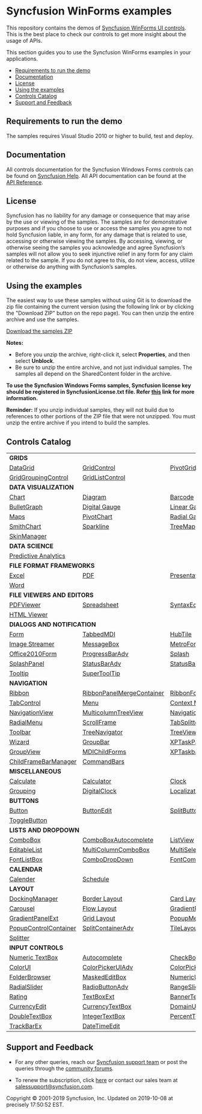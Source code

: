 # Syncfusion WinForms examples

This repository contains the demos of [Syncfusion WinForms UI controls](https://www.syncfusion.com/products/winforms?utm_source=github&utm_medium=listing). This is the best place to check our controls to get more insight about the usage of APIs.

This section guides you to use the Syncfusion WinForms examples in your applications.

* [Requirements to run the demo](#requirements-to-run-the-demo)
* [Documentation](#documentation)
* [License](#license)
* [Using the examples](#using-the-examples)
* [Controls Catalog](#controls-catalog)
* [Support and Feedback](#support-and-feedback)

## <a name="requirements-to-run-the-demo"></a>Requirements to run the demo ##

The samples requires Visual Studio 2010 or higher to build, test and deploy. 

## <a name="documentation"></a>Documentation ##

All controls documentation for the Syncfusion Windows Forms controls can be found on [Syncfusion Help](https://help.syncfusion.com/windowsforms/overview?utm_source=github&utm_medium=listing). All API documentation can be found at the [API Reference](https://help.syncfusion.com/cr/windowsforms?utm_source=github&utm_medium=listing).


## <a name="license"></a>License ##

Syncfusion has no liability for any damage or consequence that may arise by the use or viewing of the samples. The samples are for demonstrative purposes and if you choose to use or access the samples you agree to not hold Syncfusion liable, in any form, for any damage that is related to use, accessing or otherwise viewing the samples. By accessing, viewing, or otherwise seeing the samples you acknowledge and agree Syncfusion’s samples will not allow you to seek injunctive relief in any form for any claim related to the sample. If you do not agree to this, do not view, access, utilize or otherwise do anything with Syncfusion’s samples.

## <a name="using-the-samples"></a>Using the examples ##

The easiest way to use these samples without using Git is to download the zip file containing the current version (using the following link or by clicking the "Download ZIP" button on the repo page). You can then unzip the entire archive and use the samples.

   [Download the samples ZIP](../../archive/master.zip)

   **Notes:** 
   * Before you unzip the archive, right-click it, select **Properties**, and then select **Unblock**.
   * Be sure to unzip the entire archive, and not just individual samples. The samples all depend on the SharedContent folder in the archive.  

**To use the Syncfusion Windows Forms samples, Syncfusion license key should be registered in SyncfusionLicense.txt file. Refer [this](https://www.syncfusion.com/kb/9002?utm_source=github&utm_medium=listing) link for more information.**



**Reminder:** If you unzip individual samples, they will not build due to references to other portions of the ZIP file that were not unzipped. You must unzip the entire archive if you intend to build the samples.


## <a name="controls-catalog"></a>Controls Catalog ## 

<table>
<tr>
<td colspan="3" rowspan="1">
<b>GRIDS<b>
</td>
</tr>    
<tr>
<td>
<a href="DataGrid.WinForms/Samples">DataGrid</a>
</td>
<td>
<a href="Grid.Windows/Samples/Serialization/Serialization%20Demo">GridControl</a>
</td>
<td>
<a href="XlsIO.Windows/Samples/Business%20Intelligence/Pivot%20Table">PivotGrid</a>
</td>
</tr>
<tr>
<td>
<a href="Grid.Grouping.Windows/Samples">GridGroupingControl</a>
</td>
<td>
<a href="Grid.Windows/Samples/Grid%20List%20Control">GridListControl</a>
</td>
<td/>
</tr>
<tr>
<td colspan="3" rowspan="1">
<b>DATA VISUALIZATION</b>
</td>
</tr>    
<tr>
<td>
<a href="Chart.Windows/Samples">Chart</a>
</td>
<td>
<a href="Diagram.Windows/Samples">Diagram</a>
</td>
<td>
<a href="SfBarcode.Windows/Samples">Barcode</a>
</td>
</tr>
<tr>
<td>
<a href="BulletGraph.Windows/Samples">BulletGraph</a>
</td>
<td>
<a href="Gauge.Windows/Samples/DigitalGauge/DigitalGauge">Digital Gauge</a>
</td>
<td>
<a href="Gauge.Windows/Samples/LinearGauge/LinearGauge">Linear Gauge</a>
</td>
</tr>
<tr>
<td>
<a href="Maps.Windows">Maps</a>
</td>
<td>
<a href="XlsIO.Windows/Samples/Business%20Intelligence/Pivot%20Chart">PivotChart</a>
</td>
<td>
<a href="Gauge.Windows/Samples/RadialGauge/RadialGauge">Radial Gauge</a>
</td>

</tr>
<tr>
<td>
<a href="SmithChart.WinForms/Samples">SmithChart</a>
</td>
<td>
<a href="Spreadsheet.Windows/Samples/Sparklines">Sparkline</a>
</td>
<td>
<a href="TreeMap.Windows">TreeMap</a>
</td>
</tr>
<tr>
<td>
<a href="Tools.Windows/Samples/Skin%20Manager/Skin%20Manager">SkinManager</a>
</td>
<td/>
<td/>
</tr>
<tr>
<td colspan="3" rowspan="1">
<b>DATA SCIENCE</b>
</td>
</tr>    
<tr>
<td colspan="3" rowspan="1">
<a href="PMML.Windows/PMMLWFSampleBrowser">Predictive Analytics</a>
</td>
</tr>
<tr>
<td colspan="3" rowspan="1">
<b>FILE FORMAT FRAMEWORKS</b>
</td>
</tr>    
<tr>
<td>
<a href="XlsIO.Windows/Samples">Excel</a>
</td>
<td>
<a href="PDF.Windows/Samples">PDF</a>
</td>
<td>
<a href="Presentation.Windows/Samples">Presentation</a>
</td>
</tr>
<tr>
<td>
<a href="DocIO.Windows/Samples">Word</a>
</td>
<td/>
<td/>
</tr>
<tr>
<td colspan="3" rowspan="1">
<b>FILE VIEWERS AND EDITORS
</tr>
<tr>
<td >
<a href="PdfViewer.Windows/Samples">PDFViewer</a>
</td>
<td>
<a href="Spreadsheet.Windows">Spreadsheet</a>
</td>
<td>
<a href="Tools.Windows/Samples/Editor%20Controls/Editor%20Controls">SyntaxEditor</a>
</td>
</tr>
<tr>
<td>
<a href="HTMLUI.Windows">HTML Viewer</a>
</td>
<td/>
<td/>
</tr>
<tr>
<td colspan="3" rowspan="1">
<b>DIALOGS AND NOTIFICATION</b>
</td>
</tr>    
<tr>
<td>
<a href="Core.WinForms/Samples/SfForm">Form</a>
</td>
<td>
<a href="Tools.Windows/Samples/TabbedMdi%20manager/Tabbed%20MDI">TabbedMDI</a>
</td>
<td>
<a href="Tools.Windows/Samples/HubTile/HubTile/HubTile">HubTile</a>
</td>

</tr>
<tr>
<td>
<a href="Tools.Windows/Samples/Tile%20layout/TileLayout">Image Streamer</a>
</td>
<td>
<a href="Tools.Windows/Samples/MessageBoxAdv">MessageBox</a>
</td>
<td>
<a href="Tools.Windows/Samples">MetroForm</a>
</td>
</tr>
<tr>
<td>
<a href="Tools.Windows/Samples/Office%20Style%20Form/Office2010Form">Office2010Form</a>
</td>
<td>
<a href="Tools.Windows/Samples/Progressbar">ProgressBarAdv</a>
</td>
<td>
<a href="Tools.Windows/Samples/Splash/Splash%20Control">Splash</a>
</td>
</tr>

<tr>
<td>
<a href="Tools.Windows/Samples/Splash/SplashPanel">SplashPanel</a>
</td>
<td>
<a href="Tools.Windows/Samples/StatusBar/StatusBarAdv">StatusBarAdv</a>
</td>
<td>
<a href="Tools.Windows/Samples/StatusBar/StatusBarAdv%20Panel">StatusBarAdvPanel</a>
</td>
</tr>
<tr>
<td>
<a href="Core.WinForms/Samples/SfToolTip/GettingStarted">Tooltip</a>
</td>
<td>
<a href="Tools.Windows/Samples/Super%20Tooltip/SuperTooltip">SuperToolTip</a>
</td>
<td/>
</tr>

<tr>
<td colspan="3" rowspan="1">
<b>NAVIGATION</b>
</td>
</tr>    
<tr>
<td>
<a href="Tools.Windows/Samples/Ribbon/RibbonControlAdv">Ribbon</a>
</td>
<td>
<a href="Tools.Windows/Samples/Ribbon/RibbonMerge">RibbonPanelMergeContainer</a>
</td>
<td>
<a href="Tools.Windows/Samples/Ribbon">RibbonForm</a>
</td>
</tr>
<tr>
<td>
<a href="Tools.Windows/Samples/TabControl">TabControl</a>
</td>
<td>
<a href="Tools.Windows/Samples/Menu">Menu</a>
</td>
<td>
<a href="Tools.Windows/Samples/Context%20Menu">Context Menu</a>
</td>
</tr>

<tr>
<td>
<a href="Tools.Windows/Samples/Hierarchical%20navigator/Navigation%20View">NavigationView</a>
</td>
<td>
<a href="Tools.Windows/Samples/MultiColumnTreeView">MulticolumnTreeView</a>
</td>
<td>
<a href="Tools.Windows/Samples/NavigationDrawer">NavigationDrawer</a>
</td>
</tr>

<tr>
<td>
<a href="Tools.Windows/Samples/RadialMenu">RadialMenu</a>
</td>
<td>
<a href="Tools.Windows/Samples/Scrollers%20Frame/Scrollers%20Frame">ScrollFrame</a>
</td>
<td>
<a href="Tools.Windows/Samples/Container%20controls/TabBarSplitter">TabSplitter Container</a>
</td>
</tr>

<tr>
<td>
<a href="Tools.Windows/Samples/ToolBars/Toolbars">Toolbar</a>
</td>
<td>
<a href="Tools.Windows/Samples/TreeNavigator">TreeNavigator</a>
</td>
<td>
<a href="Tools.Windows/Samples/TreeView">TreeView</a>
</td>
</tr>
<tr>
<td>
<a href="Tools.Windows/Samples/Wizard/Wizard%20Control">Wizard</a>
</td>
<td>
<a href="Tools.Windows/Samples/GroupBar">GroupBar</a>
</td>
<td>
<a href="Tools.Windows/Samples/Wizard/Task%20Pane">XPTaskPane</a>
</td>
</tr>

<tr>
<td>
<a href="Grid.Grouping.Windows">GroupView</a>
</td>
<td>
<a href="Tools.Windows/Samples/Menu/MDI%20Merge">MDIChildForms</a>
</td>
<td>
<a href="Tools.Windows/Samples/TaskBar/XpTaskbar">XPTaskbar</a>
</td>
</tr>

<tr>
<td>
<a href="Tools.Windows/Samples/Menu">ChildFrameBarManager</a>
</td>
<td>
<a href="Tools.Windows/Samples/ToolBars/Command%20Bars">CommandBars</a>
</td>
<td/>
</tr>

<tr>
<td colspan="3" rowspan="1">
<b>MISCELLANEOUS</b>
</td>
</tr>    
<tr>
<td>
<a href="Calculate.Windows/Samples">Calculate</a>
</td>
<td>
<a href="Tools.Windows/Samples/Input%20Controls/Calculator">Calculator</a>
</td>
<td>
<a href="Tools.Windows/Samples/Clock/Clock">Clock</a>
</td>
</tr>
<tr>
<td>
<a href="Grid.Grouping.Windows/Samples">Grouping</a>
</td>
<td>
<a href="Tools.Windows/Samples/Digital%20Clock">DigitalClock</a>
</td>
<td>
<a href="Tools.Windows/Samples/Localization">Localization</a>
</td>
</tr>

<tr>
<td colspan="3" rowspan="1">
<b>BUTTONS</b>
</td>
</tr>    
<tr>
<td>
<a href="Core.WinForms/Samples/SfButton">Button</a>
</td>
<td>
<a href="Tools.Windows/Samples/Editor%20Controls/Editor%20Controls">ButtonEdit</a>
</td>
<td>
<a href="Core.WinForms/Samples/SfButton/Buttons">SplitButton</a>
</td>
</tr>
<tr>
<td>
<a href="Tools.Windows/Samples/ToggleButton/ToggleButton">ToggleButton</a>
</td>
<td/>
<td/>
</tr>

<tr>
<td colspan="3" rowspan="1">
<b>LISTS AND DROPDOWN</b>
</td>
</tr>
<tr>
<td>
<a href="ListView.WinForms/Samples/SfComboBox">ComboBox</a>
</td>
<td>
<a href="Tools.Windows/Samples/List%20Controls/ComboBox%20Autocomplete">ComboBoxAutocomplete</a>
</td>
<td>
<a href="ListView.WinForms/Samples/SfListView">ListView</a>
</td>
</tr>
<tr>
<td>
<a href="Tools.Windows/Samples/Editor%20Controls/Editor%20Controls">EditableList</a>
</td>
<td>
<a href="Tools.Windows/Samples/List%20Controls/Multi%20Column%20ComboBox">MultiColumnComboBox</a>
</td>
<td>
<a href="ListView.WinForms/Samples/SfComboBox/MultiSelection">MultiSelectionComboBox</a>
</td>
</tr>

<tr>
<td>
<a href="Tools.Windows/Samples/List%20Controls/FontListBox">FontListBox</a>
</td>
<td>
<a href="Tools.Windows/Samples/List%20Controls/Combo%20DropDown">ComboDropDown</a>
</td>
<td>
<a href="Tools.Windows/Samples/FontComboBox">FontComboBox</a>
</td>
</tr>

<tr>
<td colspan="3" rowspan="1">
<b>CALENDAR</b>
</td>
</tr>
<tr>
<td>
<a href="Tools.Windows/Samples/Input%20Controls/SfCalendar">Calender</a>
</td>
<td>
<a href="Schedule.Windows/Samples">Schedule</a>
</td>
<td/>
</tr>

<tr>
<td colspan="3" rowspan="1">
<b>LAYOUT</b>
</td>
</tr>    
<tr>
<td>
<a href="Tools.Windows/Samples/Docking%20manager">DockingManager</a>
</td>
<td>
<a href="Tools.Windows/Samples/Layout manager/BorderLayout">Border Layout</a>
</td>
<td>
<a href="Tools.Windows/Samples/Layout manager/CardLayout">Card Layout</a>
</td>
</tr>

<tr>
<td>
<a href="Tools.Windows/Samples/Carousel/Carousel">Carousel</a>
</td>
<td>
<a href="Tools.Windows/Samples/Layout manager/FlowLayout">Flow Layout</a>
</td>
<td>
<a href="Tools.Windows/Samples/Container%20controls/Gradient%20Panel">GradientPanel</a>
</td>
</tr>

<tr>
<td>
<a href="Tools.Windows/Samples/Container%20controls/Gradient%20Panel">GradientPanelExt</a>
</td>
<td>
<a href="Tools.Windows/Samples/Layout manager/GridLayout">Grid Layout</a>
</td>
<td>
<a href="Tools.Windows/Samples/Container%20controls/Popup%20Container">PopupMenu</a>
</td>
</tr>

<tr>
<td>
<a href="Tools.Windows/Samples/Container%20controls/Popup%20Container">PopupControlContainer</a>
</td>
<td>
<a href="Tools.Windows/Samples/Container%20controls/Split%20ContainerAdv">SplitContainerAdv</a>
</td>
<td>
<a href="Tools.Windows/Samples/Tile%20layout/TileLayout">TileLayout</a>
</td>
</tr>
<tr>
<td>
<a href="Tools.Windows/Samples/Tile%20layout/TileLayout">Splitter</a>
</td>
<td/>
<td/>
</tr>


<tr>
<td colspan="3" rowspan="1">
<b>INPUT CONTROLS</b>
</td>
</tr>                               
<tr>
<td>
<a href="Tools.Windows/Samples/Input%20Controls/SfNumericTextBox">Numeric TextBox</a>
</td>
<td>
<a href="Tools.Windows/Samples/Input%20Controls/Autocomplete">Autocomplete</a>
</td>
<td>
<a href="Tools.Windows/Samples/Input%20Controls/CheckBoxAdv">CheckBoxAdv</a>
</td>
</tr>
<tr>
<td>
<a href="Tools.Windows/Samples/ColorUI%20Controls/Color%20UI%20Control">ColorUI</a>
</td>
<td>
<a href="Tools.Windows/Samples/ColorUI%20Controls/Color%20UI%20Control">ColorPickerUIAdv</a>
</td>
<td>
<a href="Tools.Windows/Samples/ColorUI%20Controls/ColorPickerButton">ColorPicker Button</a>
</td>
</tr>
<tr>
<td>
<a href="Tools.Windows/Samples/FolderBrowser/Folder%20Browser">FolderBrowser</a>
</td>
<td>
<a href="Tools.Windows/Samples/Editor%20Controls/Editor%20Controls">MaskedEditBox</a>
</td>
<td>
<a href="Tools.Windows/Samples/Editor%20Controls/Editor%20Controls">NumericUpdownExt</a>
</td>
</tr>
<tr>
<td>
<a href="Tools.Windows/Samples/RadialSlider/RadialSlider">RadialSlider</a>
</td>
<td>
<a href="Tools.Windows/Samples/Input%20Controls/RadioButtonAdv">RadioButtonAdv</a>
</td>
<td>
<a href="Tools.Windows/Samples/RangeSlider">RangeSlider</a>
</td>
</tr>
<tr>
<td>
<a href="Tools.Windows/Samples/RatingControl">Rating</a>
</td>
<td>
<a href="Tools.Windows/Samples/Editor%20Controls/Editor%20Controls">TextBoxExt</a>
</td>
<td>
<a href="Tools.Windows/Samples/Editor%20Controls/Editor%20Controls">BannerText</a>
</td>
</tr>

<tr>
<td>
<a href="Tools.Windows/Samples/Editor%20Controls/Editor%20Controls">CurrencyEdit</a>
</td>
<td>
<a href="Tools.Windows/Samples/Editor%20Controls/Editor%20Controls">CurrencyTextBox</a>
</td>
<td>
<a href="Tools.Windows/Samples/Editor%20Controls/Editor%20Controls">DomainUpdownExt</a>
</td>
</tr>
<tr>

<td>
<a href="Tools.Windows/Samples/Editor%20Controls/Editor%20Controls">DoubleTextBox</a>
</td>
<td>
<a href="Tools.Windows/Samples/Editor%20Controls/Editor%20Controls">IntegerTextBox</a>
</td>
<td>
<a href="Tools.Windows/Samples/Editor%20Controls/Editor%20Controls">PercentTextBox</a>
</td>
</tr>
<tr>
<td>
<a href="Tools.Windows/Samples/Editor%20Controls/Editor%20Controls">TrackBarEx</a>
</td>
<td>
<a href="Tools.Windows/Samples/Input%20Controls/SfDateTimeEdit/Getting%20Started">DateTimeEdit</a>
</td>
<td/>
</tr>
</table>

## <a name="support-and-feedback"></a>Support and Feedback ##

* For any other queries, reach our [Syncfusion support team](https://www.syncfusion.com/support/directtrac/incidents/newincident?utm_source=github&utm_medium=listing) or post the queries through the [community forums](https://www.syncfusion.com/forums?utm_source=github&utm_medium=listing).

* To renew the subscription, click [here](https://www.syncfusion.com/sales/products?utm_source=github&utm_medium=listing) or contact our sales team at <salessupport@syncfusion.com>.
  
<p>Copyright © 2001-2019 Syncfusion, Inc. Updated on 2019-10-08 at precisely 17:50:52 EST.</p>
